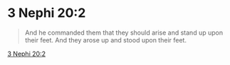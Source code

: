 # 3 Nephi 20:2

> And he commanded them that they should arise and stand up upon their feet. And they arose up and stood upon their feet.

[3 Nephi 20:2](https://www.churchofjesuschrist.org/study/scriptures/bofm/3-ne/20?lang=eng&id=p2#p2)


